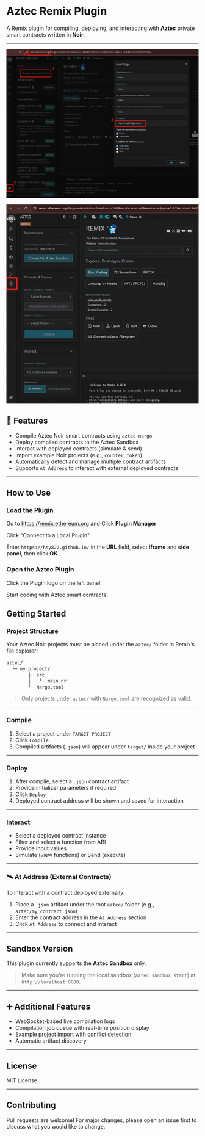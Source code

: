 # Aztec Remix Plugin

A Remix plugin for compiling, deploying, and interacting with **Aztec** private smart contracts written in **Noir**.

---

![Alt text](./screenshots/step1.png)

![Alt text](./screenshots/step2.png)

## 🔧 Features

- Compile Aztec Noir smart contracts using `aztec-nargo`
- Deploy compiled contracts to the Aztec Sandbox
- Interact with deployed contracts (simulate & send)
- Import example Noir projects (e.g., `counter`, `token`)
- Automatically detect and manage multiple contract artifacts
- Supports `At Address` to interact with external deployed contracts

---

## How to Use

### Load the Plugin

Go to https://remix.ethereum.org and Click **Plugin Manager**

Click "Connect to a Local Plugin"

Enter `https://hsy822.github.io/` in the **URL** field, select **iframe** and **side panel**, then click **OK**.

### Open the Aztec Plugin

Click the Plugin logo on the left panel

Start coding with Aztec smart contracts!

## Getting Started

### Project Structure

Your Aztec Noir projects must be placed under the `aztec/` folder in Remix’s file explorer:

```
aztec/
  └─ my_project/
        ├─ src
        │   └─ main.nr
        └─ Nargo.toml
```

> Only projects under `aztec/` with `Nargo.toml` are recognized as valid.

---

### Compile

1. Select a project under `TARGET PROJECT`
2. Click `Compile`
3. Compiled artifacts (`.json`) will appear under `target/` inside your project

---

### Deploy

1. After compile, select a `.json` contract artifact
2. Provide initializer parameters if required
3. Click `Deploy`
4. Deployed contract address will be shown and saved for interaction

---

### Interact

- Select a deployed contract instance
- Filter and select a function from ABI
- Provide input values
- Simulate (view functions) or Send (execute)

---

### 🛰️ At Address (External Contracts)

To interact with a contract deployed externally:

1. Place a `.json` artifact under the root `aztec/` folder (e.g., `aztec/my_contract.json`)
2. Enter the contract address in the `At Address` section
3. Click `At Address` to connect and interact

---

## Sandbox Version

This plugin currently supports the **Aztec Sandbox** only.

> Make sure you're running the local sandbox (`aztec sandbox start`) at `http://localhost:8080`.

---

## ➕ Additional Features

- WebSocket-based live compilation logs
- Compilation job queue with real-time position display
- Example project import with conflict detection
- Automatic artifact discovery

---

## License

MIT License.

---

## Contributing

Pull requests are welcome! For major changes, please open an issue first to discuss what you would like to change.
